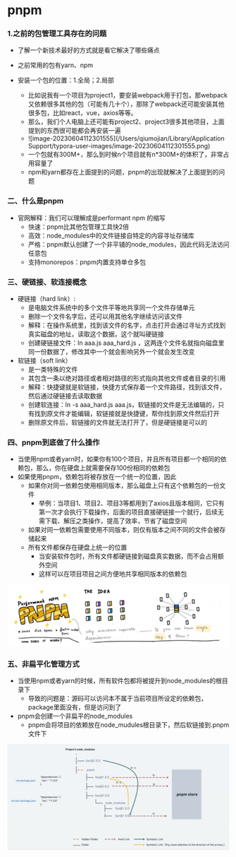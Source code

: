 # pnpm

### 1.之前的包管理工具存在的问题

- 了解一个新技术最好的方式就是看它解决了哪些痛点

- 之前常用的包有yarn、npm
- 安装一个包的位置：1.全局；2.局部
  - 比如说我有一个项目为project1，要安装webpack用于打包，那webpack又依赖很多其他的包（可能有几十个），那除了webpack还可能安装其他很多包，比如react，vue，axios等等。
  - 那么，我们个人电脑上还可能有project2、project3很多其他项目，上面提到的东西很可能都会再安装一遍
  - ![image-20230604112301555](/Users/qiumojian/Library/Application Support/typora-user-images/image-20230604112301555.png)
  - 一个包就有300M+，那么到时候n个项目就有n*300M+的体积了，非常占用容量了
  - npm和yarn都存在上面提到的问题，pnpm的出现就解决了上面提到的问题

### 二、什么是pnpm

- 官网解释：我们可以理解成是performant npm 的缩写
  - 快速：pnpm比其他包管理工具快2倍
  - 高效：node_modules中的文件链接自特定的内容寻址存储库
  - 严格：pnpm默认创建了一个非平铺的node_modules，因此代码无法访问任意包
  - 支持monorepos：pnpm内置支持单仓多包

### 三、硬链接、软连接概念

- 硬链接（hard link）:
  - 是电脑文件系统中的多个文件平等地共享同一个文件存储单元
  - 删除一个文件名字后，还可以用其他名字继续访问该文件
  - 解释：在操作系统里，找到该文件的名字，点击打开会通过寻址方式找到真实磁盘的地址，读取这个数据，这个就叫硬链接
  - 创建硬链接文件：ln aaa.js aaa_hard.js ，这两连个文件名就指向磁盘里同一份数据了，修改其中一个就会影响另外一个就会发生改变
- 软链接（soft link）
  - 是一类特殊的文件
  - 其包含一条以绝对路径或者相对路径的形式指向其他文件或者目录的引用
  - 解释：快捷键就是软链接，快捷方式保存着一个文件路径，找到该文件，然后通过硬链接去读取数据
  - 创建软连接：ln -s aaa_hard.js aaa.js，软链接的文件是无法编辑的，只有找到原文件才能编辑，软链接就是快捷键，帮你找到原文件然后打开
  - 删除原文件后，软链接的文件就无法打开了，但是硬链接是可以的

### 四、pnpm到底做了什么操作

- 当使用npm或者yarn时，如果你有100个项目，并且所有项目都一个相同的依赖包，那么，你在硬盘上就需要保存100份相同的依赖包
- 如果使用pnpm，依赖包将被存放在一个统一的位置，因此
  - 如果你对同一依赖包使用相同版本，那么磁盘上只有这个依赖包的一份文件
    - 举例：当项目1、项目2、项目3等都用到了axios且版本相同，它只有第一次才会执行下载操作，后面的项目直接硬链接一个就行，后续无需下载、解压之类操作，提高了效率，节省了磁盘空间 
  - 如果对同一依赖包需要使用不同版本，则仅有版本之间不同的文件会被存储起来
  - 所有文件都保存在硬盘上统一的位置
    - 当安装软件包时，所有文件都硬链接到磁盘真实数据，而不会占用额外空间
    - 这样可以在项目项目之间方便地共享相同版本的依赖包

![image-20230604123137687](./nodeImgs/pnpm_node_mudoles.png)

### 五、非扁平化管理方式

- 当使用npm或者yarn的时候，所有软件包都将被提升到node_modules的根目录下
  - 导致的问题是：源码可以访问本不属于当前项目所设定的依赖包，package里面没有，但是访问到了
- pnpm会创建一个非扁平的node_modules
  - pnpm会将项目的依赖放在node_mudules根目录下，然后软链接到.pnpm文件下

![image-20230604123137687](./nodeImgs/pnpm_node_modules01.png)